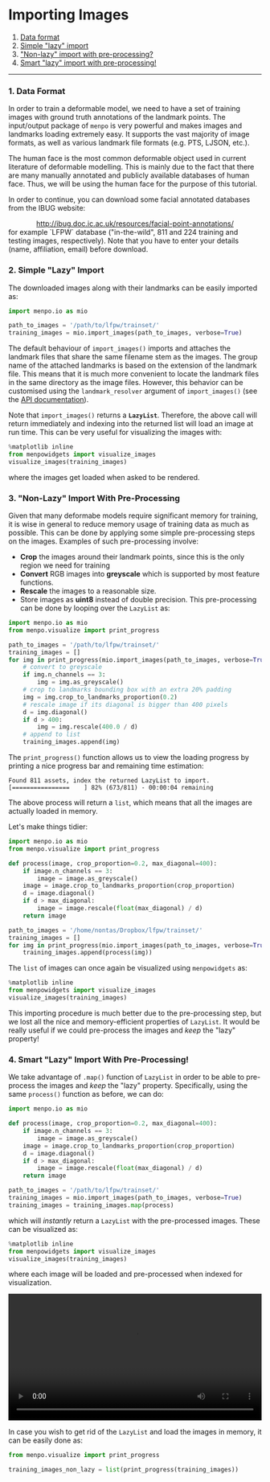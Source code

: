 Importing Images
================

1. [Data format](#data)
2. [Simple "lazy" import](#lazy)
3. ["Non-lazy" import with pre-processing?](#preprocessing)
4. [Smart "lazy" import with pre-processing!](#smart)

---------------------------------------

### <a name="data"></a>1. Data Format
In order to train a deformable model, we need to have a set of training images with ground truth annotations of the landmark points.
The input/output package of `menpo` is very powerful and makes images and landmarks loading extremely easy.
It supports the vast majority of image formats, as well as various landmark file formats (e.g. PTS, LJSON, etc.).

The human face is the most common deformable object used in current literature of deformable modelling. This is mainly
due to the fact that there are many manually annotated and publicly available databases of human face.
Thus, we will be using the human face for the purpose of this tutorial.

In order to continue, you can download some facial annotated databases from the IBUG website:
<center>
  <a href="http://ibug.doc.ic.ac.uk/resources/facial-point-annotations/" title="Download facial annotated databases">
  http://ibug.doc.ic.ac.uk/resources/facial-point-annotations/
  </a>
</center>
for example `LFPW` database ("in-the-wild", 811 and 224 training and testing images, respectively).
Note that you have to enter your details (name, affiliation, email) before download.


### <a name="lazy"></a>2. Simple "Lazy" Import
The downloaded images along with their landmarks can be easily imported as:

```python
import menpo.io as mio

path_to_images = '/path/to/lfpw/trainset/'
training_images = mio.import_images(path_to_images, verbose=True)
```

The default behaviour of `import_images()` imports and attaches the landmark files that share the same filename stem as the images.
The group name of the attached landmarks is based on the extension of the landmark file. This means
that it is much more convenient to locate the landmark files in the same directory as the image files.
However, this behavior can be customised using the `landmark_resolver` argument of `import_images()`
(see the [API documentation](http://menpo.readthedocs.io/en/stable/api/menpo/io/import_images.html)).

Note that `import_images()` returns a **`LazyList`**. Therefore, the above call will return immediately and indexing into the
returned list will load an image at run time. This can be very useful for visualizing the images with:

```python
%matplotlib inline
from menpowidgets import visualize_images
visualize_images(training_images)
```

where the images get loaded when asked to be rendered.


### <a name="preprocessing"></a>3. "Non-Lazy" Import With Pre-Processing
Given that many deformabe models require significant memory for training, it is wise in general to
reduce memory usage of training data as much as possible. This can be done by applying
some simple pre-processing steps on the images. Examples of such pre-processing involve:
  * **Crop** the images around their landmark points, since this is the only region we need for training
  * **Convert** RGB images into **greyscale** which is supported by most feature functions.
  * **Rescale** the images to a reasonable size.
  * Store images as **uint8** instead of double precision.
This pre-processing can be done by looping over the `LazyList` as:

```python
import menpo.io as mio
from menpo.visualize import print_progress

path_to_images = '/path/to/lfpw/trainset/'
training_images = []
for img in print_progress(mio.import_images(path_to_images, verbose=True)):
    # convert to greyscale
    if img.n_channels == 3:
        img = img.as_greyscale()
    # crop to landmarks bounding box with an extra 20% padding
    img = img.crop_to_landmarks_proportion(0.2)
    # rescale image if its diagonal is bigger than 400 pixels
    d = img.diagonal()
    if d > 400:
        img = img.rescale(400.0 / d)
    # append to list
    training_images.append(img)
```

The `print_progress()` function allows us to view the loading progress by printing a nice progress bar and remaining time estimation:

```
Found 811 assets, index the returned LazyList to import.
[================    ] 82% (673/811) - 00:00:04 remaining
```

The above process will return a `list`, which means that all the images are actually loaded in memory.

Let's make things tidier:

```python
import menpo.io as mio
from menpo.visualize import print_progress

def process(image, crop_proportion=0.2, max_diagonal=400):
    if image.n_channels == 3:
        image = image.as_greyscale()
    image = image.crop_to_landmarks_proportion(crop_proportion)
    d = image.diagonal()
    if d > max_diagonal:
        image = image.rescale(float(max_diagonal) / d)
    return image

path_to_images = '/home/nontas/Dropbox/lfpw/trainset/'
training_images = []
for img in print_progress(mio.import_images(path_to_images, verbose=True)):
    training_images.append(process(img))
```

The `list` of images can once again be visualized using `menpowidgets` as:

```python
%matplotlib inline
from menpowidgets import visualize_images
visualize_images(training_images)
```

This importing procedure is much better due to the pre-processing step, but we
lost all the nice and memory-efficient properties of `LazyList`. It would be really useful if we could
pre-process the images and _keep_ the "lazy" property!

### <a name="smart"></a>4. Smart "Lazy" Import With Pre-Processing!
We take advantage of `.map()` function of `LazyList` in order to be able to pre-process the images and _keep_ the "lazy" property.
Specifically, using the same `process()` function as before, we can do:

```python
import menpo.io as mio

def process(image, crop_proportion=0.2, max_diagonal=400):
    if image.n_channels == 3:
        image = image.as_greyscale()
    image = image.crop_to_landmarks_proportion(crop_proportion)
    d = image.diagonal()
    if d > max_diagonal:
        image = image.rescale(float(max_diagonal) / d)
    return image

path_to_images = '/path/to/lfpw/trainset/'
training_images = mio.import_images(path_to_images, verbose=True)
training_images = training_images.map(process)
```

which will _instantly_ return a `LazyList` with the pre-processed images. These can be visualized as:

```python
%matplotlib inline
from menpowidgets import visualize_images
visualize_images(training_images)
```

where each image will be loaded and pre-processed when indexed for visualization.

<video width="100%" autoplay loop>
  <source src="media/visualize_images_lfpw.mp4" type="video/mp4">
Your browser does not support the video tag.
</video>

In case you wish to get rid of the `LazyList` and load the images in memory, it can be easily done as:

```python
from menpo.visualize import print_progress

training_images_non_lazy = list(print_progress(training_images))
```
